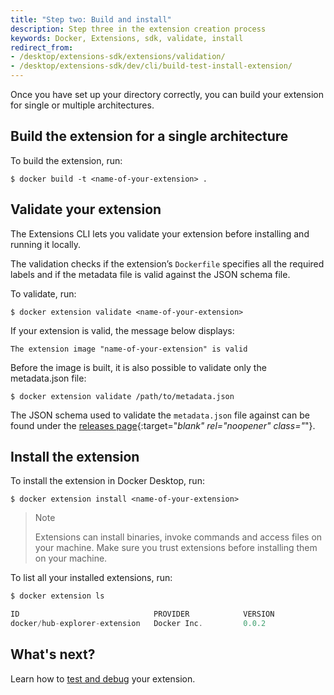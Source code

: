 ```yaml
---
title: "Step two: Build and install"
description: Step three in the extension creation process
keywords: Docker, Extensions, sdk, validate, install
redirect_from:
- /desktop/extensions-sdk/extensions/validation/
- /desktop/extensions-sdk/dev/cli/build-test-install-extension/
---
```


Once you have set up your directory correctly, you can build your extension for single or multiple architectures. 

## Build the extension for a single architecture

To build the extension, run:

```console
$ docker build -t <name-of-your-extension> .
```

## Validate your extension

The Extensions CLI lets you validate your extension before installing and running it locally.

The validation checks if the extension’s `Dockerfile` specifies all the required labels and if the metadata file is valid against the JSON schema file.

To validate, run:

```console
$ docker extension validate <name-of-your-extension>
```

If your extension is valid, the message below displays:

```console
The extension image "name-of-your-extension" is valid
```

Before the image is built, it is also possible to validate only the metadata.json file:

```console
$ docker extension validate /path/to/metadata.json
```

The JSON schema used to validate the `metadata.json` file against can be found under the [releases page](https://github.com/docker/extensions-sdk/releases/latest){:target="_blank" rel="noopener" class="_"}.

## Install the extension

To install the extension in Docker Desktop, run:

```console
$ docker extension install <name-of-your-extension>
```

> Note 
> 
> Extensions can install binaries, invoke commands and access files on your machine. Make sure you trust extensions before installing them on your machine.

To list all your installed extensions, run:

```typescript
$ docker extension ls

ID                              PROVIDER            VERSION             UI                   VM                  HOST
docker/hub-explorer-extension   Docker Inc.         0.0.2               1 tab(Explore Hub)   Running(1)          1 binarie(s)
```

## What's next?

Learn how to [test and debug](test-debug.md) your extension.
